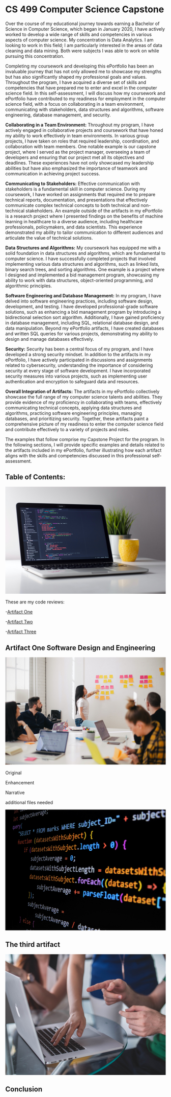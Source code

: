 # CS 499 Computer Science Capstone

Over the course of my educational journey towards earning a Bachelor of Science in Computer Science, which began in January 2020, I have actively worked to develop a wide range of skills and competencies in various aspects of computer science. My concentration is Data Analytics. I am looking to work in this field; I am particularly interested in the areas of data cleaning and data mining. Both were subjects I was able to work on while pursuing this concentration. 

Completing my coursework and developing this ePortfolio has been an invaluable journey that has not only allowed me to showcase my strengths but has also significantly shaped my professional goals and values. Throughout the program, I have acquired a diverse set of skills and competencies that have prepared me to enter and excel in the computer science field. In this self-assessment, I will discuss how my coursework and ePortfolio have contributed to my readiness for employment in the computer science field, with a focus on collaborating in a team environment, communicating with stakeholders, data structures and algorithms, software engineering, database management, and security.

**Collaborating in a Team Environment:**
Throughout my program, I have actively engaged in collaborative projects and coursework that have honed my ability to work effectively in team environments. In various group projects, I have taken on roles that required leadership, coordination, and collaboration with team members. One notable example is our capstone project, where I served as the project manager, overseeing a team of developers and ensuring that our project met all its objectives and deadlines. These experiences have not only showcased my leadership abilities but have also emphasized the importance of teamwork and communication in achieving project success.

**Communicating to Stakeholders:**
Effective communication with stakeholders is a fundamental skill in computer science. During my coursework, I have worked on assignments that required me to prepare technical reports, documentation, and presentations that effectively communicate complex technical concepts to both technical and non-technical stakeholders. An example outside of the artifacts in my ePortfolio is a research project where I presented findings on the benefits of machine learning in healthcare to a diverse audience, including healthcare professionals, policymakers, and data scientists. This experience demonstrated my ability to tailor communication to different audiences and articulate the value of technical solutions.

**Data Structures and Algorithms:**
My coursework has equipped me with a solid foundation in data structures and algorithms, which are fundamental to computer science. I have successfully completed projects that involved implementing various data structures and algorithms, such as linked lists, binary search trees, and sorting algorithms. One example is a project where I designed and implemented a bid management program, showcasing my ability to work with data structures, object-oriented programming, and algorithmic principles.

**Software Engineering and Database Management:**
In my program, I have delved into software engineering practices, including software design, development, and testing. I have developed professional-grade software solutions, such as enhancing a bid management program by introducing a bidirectional selection sort algorithm. Additionally, I have gained proficiency in database management, including SQL, relational database design, and data manipulation. Beyond my ePortfolio artifacts, I have created databases and written SQL queries for various projects, demonstrating my ability to design and manage databases effectively.

**Security:**
Security has been a central focus of my program, and I have developed a strong security mindset. In addition to the artifacts in my ePortfolio, I have actively participated in discussions and assignments related to cybersecurity, understanding the importance of considering security at every stage of software development. I have incorporated security measures into various projects, such as implementing user authentication and encryption to safeguard data and resources.

**Overall Integration of Artifacts:**
The artifacts in my ePortfolio collectively showcase the full range of my computer science talents and abilities. They provide evidence of my proficiency in collaborating with teams, effectively communicating technical concepts, applying data structures and algorithms, practicing software engineering principles, managing databases, and prioritizing security. Together, these artifacts paint a comprehensive picture of my readiness to enter the computer science field and contribute effectively to a variety of projects and roles.

The examples that follow comprise my Capstone Project for the program. 
In the following sections, I will provide specific examples and details related to the artifacts included in my ePortfolio, further illustrating how each artifact aligns with the skills and competencies discussed in this professional self-assessment.

## Table of Contents:


![Code Review](/assets/img/clement-helardot-95YRwf6CNw8-unsplash.jpg)

These are my code reviews:

-[Artifact One](https://youtu.be/4n3DoIpqtC4)

-[Artifact Two](https://youtu.be/8b6zVVGQ_Vg)

-[Artifact Three](https://youtu.be/Qle14z4Gb1A)

## Artifact One Software Design and Engineering

![Artifact One](/assets/img/jason-goodman-Oalh2MojUuk-unsplash.jpg)



Original 


Enhancement


Narrative


additional files needed

![Artifact Two](assets/img/gabriel-heinzer-g5jpH62pwes-unsplash.jpg)

## The third artifact


![Artifact Three](assets/img/mimi-thian-ZKBzlifgkgw-unsplash.jpg)

## Conclusion

 
 

                                                 
              

                                                    
